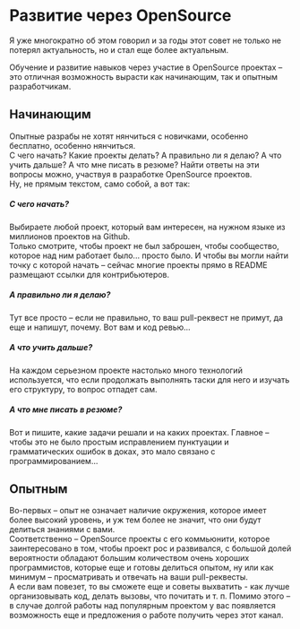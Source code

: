 # Развитие через OpenSource

Я уже многократно об этом говорил и за годы этот совет не только не потерял актуальность, но и стал еще более актуальным.

Обучение и развитие навыков через участие в OpenSource проектах – это отличная возможность вырасти как начинающим, так и опытным разработчикам.

## Начинающим
Опытные разрабы не хотят нянчиться с новичками, особенно бесплатно, особенно нянчиться.  
С чего начать? Какие проекты делать? А правильно ли я делаю? А что учить дальше? А что мне писать в резюме? Найти ответы на эти вопросы можно, участвуя в разработке OpenSource проектов.  
Ну, не прямым текстом, само собой, а вот так:

##### С чего начать?
Выбираете любой проект, который вам интересен, на нужном языке из миллионов проектов на Github.  
Только смотрите, чтобы проект не был заброшен, чтобы сообщество, которое над ним работает было... просто было. И чтобы вы могли найти точку с которой начать – сейчас многие проекты прямо в README размещают ссылки для контрибьютеров.

##### А правильно ли я делаю?
Тут все просто – если не правильно, то ваш pull-реквест не примут, да еще и напишут, почему. Вот вам и код ревью...

##### А что учить дальше?
На каждом серьезном проекте настолько много технологий используется, что если продолжать выполнять таски для него и изучать его структуру, то вопрос отпадет сам.

##### А что мне писать в резюме?
Вот и пишите, какие задачи решали и на каких проектах. Главное – чтобы это не было простым исправлением пунктуации и грамматических ошибок в доках, это мало связано с программированием...

## Опытным
Во-первых – опыт не означает наличие окружения, которое имеет более высокий уровень, и уж тем более не значит, что они будут делиться знаниями с вами.  
Соответственно – OpenSource проекты с его коммьюнити, которое заинтересовано в том, чтобы проект рос и развивался, с большой долей вероятности обладают большим количеством очень хороших программистов, которые еще и готовы делиться опытом, ну или как минимум – просматривать и отвечать на ваши pull-реквесты.  
А если вам повезет, то вы сможете еще и советы выхватить - как лучше организовывать код, делать вызовы, что почитать и т. п.
Помимо этого – в случае долгой работы над популярным проектом у вас появляется возможность еще и предложения о работе получить через этот канал.
